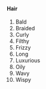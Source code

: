#### Hair

1. Bald
2. Braided
3. Curly
4. Filthy
5. Frizzy
6. Long
7. Luxurious
8. Oily
9. Wavy
10. Wispy